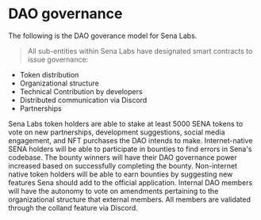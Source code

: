 # DAO governance

The following is the DAO goverance model for Sena Labs.

> All sub-entities within Sena Labs have designated smart contracts to issue governance:
- Token distribution
- Organizational structure
- Technical Contribution by developers
- Distributed communication via Discord
- Partnerships

Sena Labs token holders are able to stake at least 5000 SENA tokens to vote on new partnerships, development suggestions, social media engagement, and NFT purchases the DAO intends to make. Internet-native SENA holders will be able to participate in bounties to find errors in  Sena's codebase. The bounty winners will have their DAO governance power increased based on successfully completing the bounty. Non-internet native token holders will be able to earn bounties by suggesting new features Sena should add to the official application. Internal DAO members will have the autonomy to vote on amendments pertaining to the organizational structure that external members. All members are validated through the colland feature via Discord.
